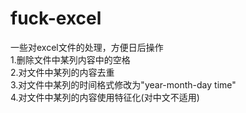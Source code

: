 # fuck-excel
一些对excel文件的处理，方便日后操作  
1.删除文件中某列内容中的空格  
2.对文件中某列的内容去重  
3.对文件中某列的时间格式修改为"year-month-day time"  
4.对文件中某列的内容使用特征化(对中文不适用)
